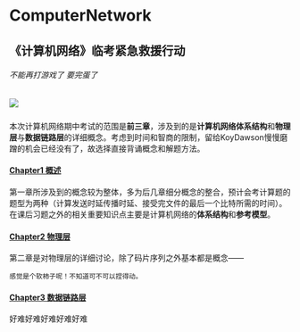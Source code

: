 #  ComputerNetwork

## 《计算机网络》临考紧急救援行动

###### 不能再打游戏了 要完蛋了

![](images/1573623674.454281.png)

###
本次计算机网络期中考试的范围是**前三章**，涉及到的是**计算机网络体系结构**和**物理层**与**数据链路层**的详细概念。考虑到时间和智商的限制，留给KoyDawson慢慢磨蹭的机会已经没有了，故选择直接背诵概念和解题方法。


#### [Chapter1 概述](https://github.com/Dawson-wrj/ComputerNetwork/blob/master/Ch1%20概述)
第一章所涉及到的概念较为整体，多为后几章细分概念的整合，预计会考计算题的题型为两种（计算发送时延传播时延、接受完文件的最后一个比特所需的时间）。
在课后习题之外的相关重要知识点主要是计算机网络的**体系结构**和**参考模型**。


#### [Chapter2 物理层](https://github.com/Dawson-wrj/ComputerNetwork/blob/master/Ch2%20物理层)
第二章是对物理层的详细讨论，除了码片序列之外基本都是概念——
```
感觉是个软柿子呢！不知道可不可以捏得动。
```

#### [Chapter3 数据链路层](https://github.com/Dawson-wrj/ComputerNetwork/blob/master/Ch3%20数据链路层)

好难好难好难好难好难
